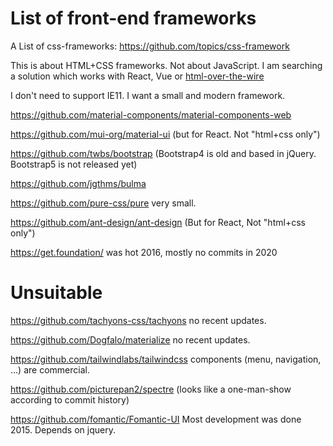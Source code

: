 # List of front-end frameworks

A List of css-frameworks: https://github.com/topics/css-framework

This is about HTML+CSS frameworks. Not about JavaScript. I am searching a solution which works with React, Vue or [html-over-the-wire](https://github.com/guettli/html-over-the-wire)

I don't need to support IE11. I want a small and modern framework.

https://github.com/material-components/material-components-web

https://github.com/mui-org/material-ui (but for React. Not "html+css only")

https://github.com/twbs/bootstrap (Bootstrap4 is old and based in jQuery. Bootstrap5 is not released yet)

https://github.com/jgthms/bulma


https://github.com/pure-css/pure very small.


https://github.com/ant-design/ant-design (But for React, Not "html+css only")


https://get.foundation/ was hot 2016, mostly no commits in 2020

# Unsuitable

https://github.com/tachyons-css/tachyons no recent updates.

https://github.com/Dogfalo/materialize no recent updates.

https://github.com/tailwindlabs/tailwindcss components (menu, navigation, ...) are commercial.

https://github.com/picturepan2/spectre (looks like a one-man-show according to commit history)

https://github.com/fomantic/Fomantic-UI Most development was done 2015. Depends on jquery.
